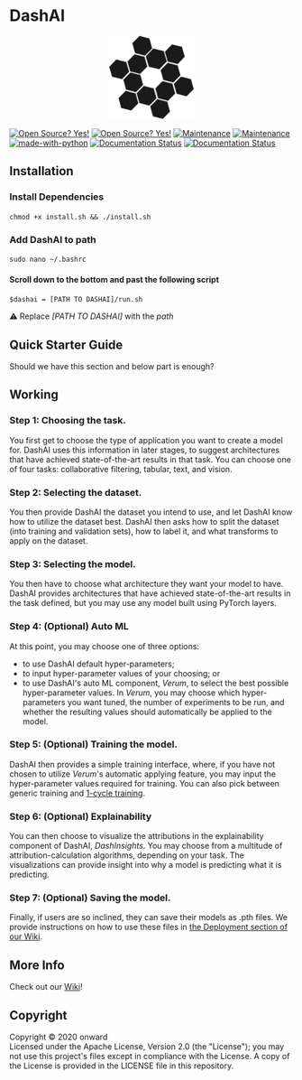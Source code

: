 # DashAI

<p align="center">
  <img width="150px" src="app\public\visualAI.png">
</p>

[![Open Source? Yes!](https://img.shields.io/badge/Version-0.1-green)](https://img.shields.io/badge/Version-0.1-green)
[![Open Source? Yes!](https://badgen.net/badge/Open%20Source%20%3F/Yes%21/blue?icon=github)](https://github.com/Naereen/badges/)
[![Maintenance](https://img.shields.io/badge/OS-Linux%2C%20Mac-red)](https://img.shields.io/badge/OS-Linux%2C%20Mac-red)
[![Maintenance](https://img.shields.io/badge/Maintained%3F-yes-green.svg)](https://GitHub.com/Naereen/StrapDown.js/graphs/commit-activity)
[![made-with-python](https://img.shields.io/badge/made%20with-Python%2C%20JS-brightgreen)](https://img.shields.io/badge/made%20with-Python%2C%20JS-brightgreen)
[![Documentation Status](https://img.shields.io/badge/Python-v3.6-blue)](https://img.shields.io/badge/Python-v3.6-blue)
[![Documentation Status](https://readthedocs.org/projects/ansicolortags/badge/?version=latest)](http://ansicolortags.readthedocs.io/?badge=latest)

## Installation

### Install Dependencies
```shell
chmod +x install.sh && ./install.sh
```
### Add DashAI to path
```shell
sudo nano ~/.bashrc
```
#### Scroll down to the bottom and past the following script
```shell
$dashai = [PATH TO DASHAI]/run.sh
```
:warning: Replace _[PATH TO DASHAI]_ with the _path_

## Quick Starter Guide

Should we have this section and below part is enough?

## Working
### Step 1: Choosing the task.
You first get to choose the type of application you want to create a model for. DashAI uses this information in later stages, to suggest architectures that have achieved state-of-the-art results in that task. You can choose one of four tasks: collaborative filtering, tabular, text, and vision.

### Step 2: Selecting the dataset.
You then provide DashAI the dataset you intend to use, and let DashAI know how to utilize the dataset best. DashAI then asks how to split the dataset (into training and validation sets), how to label it, and what transforms to apply on the dataset.

### Step 3: Selecting the model.
You then have to choose what architecture they want your model to have. DashAI provides architectures that have achieved state-of-the-art results in the task defined, but you may use any model built using PyTorch layers.

### Step 4: (Optional) Auto ML
At this point, you may choose one of three options:
- to use DashAI default hyper-parameters;
- to input hyper-parameter values of your choosing; or
- to use DashAI's auto ML component, _Verum_, to select the best possible hyper-parameter values.
In _Verum_, you may choose which hyper-parameters you want tuned, the number of experiments to be run, and whether the resulting values should automatically be applied to the model.

### Step 5: (Optional) Training the model.
DashAI then provides a simple training interface, where, if you have not chosen to utilize _Verum_'s automatic applying feature, you may input the hyper-parameter values required for training. You can also pick between generic training and [1-cycle training](https://arxiv.org/pdf/1803.09820.pdf).

### Step 6: (Optional) Explainability
You can then choose to visualize the attributions in the explainability component of DashAI, _DashInsights_. You may choose from a multitude of attribution-calculation algorithms, depending on your task. The visualizations can provide insight into why a model is predicting what it is predicting.

### Step 7: (Optional) Saving the model.
Finally, if users are so inclined, they can save their models as .pth files. We provide instructions on how to use these files in [the Deployment section of our Wiki](https://github.com/manikyabard/DashAI/wiki/6.-Deployment).

## More Info
Check out our [Wiki](https://github.com/manikyabard/DashAI/wiki)!

## Copyright
Copyright &copy; 2020 onward  
Licensed under the Apache License, Version 2.0 (the "License"); you may not use this project's files except in compliance with the License. A copy of the License is provided in the LICENSE file in this repository.
